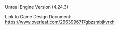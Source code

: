 Unreal Engine Version (4.24.3)

Link to Game Design Document:
https://www.overleaf.com/2963996717gbzsmbjkvrxh